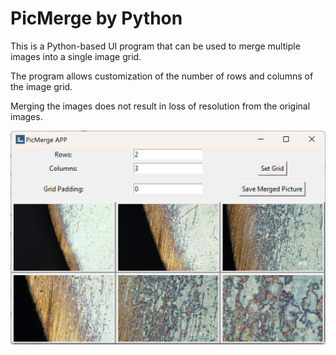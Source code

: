 # PicMerge by Python
This is a Python-based UI program that can be used to merge multiple images into a single image grid. 

The program allows customization of the number of rows and columns of the image grid. 

Merging the images does not result in loss of resolution from the original images.

![pic](https://github.com/laye-d/PicMerge/blob/main/Eg.png)

